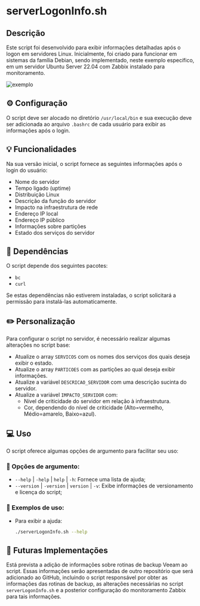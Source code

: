 # serverLogonInfo.sh

## Descrição
Este script foi desenvolvido para exibir informações detalhadas após o logon em servidores Linux. Inicialmente, foi criado para funcionar em sistemas da família Debian, sendo implementado, neste exemplo específico, em um servidor Ubuntu Server 22.04 com Zabbix instalado para monitoramento.

![exemplo](https://github.com/matheusseman/ServerLogonInfo/assets/119596051/c89745ea-2974-4022-84c4-f46ae0aac937)

## ⚙️ Configuração
O script deve ser alocado no diretório `/usr/local/bin` e sua execução deve ser adicionada ao arquivo `.bashrc` de cada usuário para exibir as informações após o login.

## 💡 Funcionalidades
Na sua versão inicial, o script fornece as seguintes informações após o login do usuário:

- Nome do servidor
- Tempo ligado (uptime)
- Distribuição Linux
- Descrição da função do servidor
- Impacto na infraestrutura de rede
- Endereço IP local
- Endereço IP público
- Informações sobre partições
- Estado dos serviços do servidor

## 🚩 Dependências
O script depende dos seguintes pacotes:
- `bc`
- `curl`

Se estas dependências não estiverem instaladas, o script solicitará a permissão para instalá-las automaticamente.

## ✏️ Personalização
Para configurar o script no servidor, é necessário realizar algumas alterações no script base:

- Atualize o array `SERVICOS` com os nomes dos serviços dos quais deseja exibir o estado.
- Atualize o array `PARTICOES` com as partições ao qual deseja exibir informações.
- Atualize a variável `DESCRICAO_SERVIDOR` com uma descrição sucinta do servidor.
- Atualize a variável `IMPACTO_SERVIDOR` com:
  - Nível de criticidade do servidor em relação à infraestrutura.
  - Cor, dependendo do nível de criticidade (Alto=vermelho, Médio=amarelo, Baixo=azul).

## 💻 Uso
O script oferece algumas opções de argumento para facilitar seu uso:

### 📃 Opções de argumento:
- `--help` | `-help` | `help` | `-h`: Fornece uma lista de ajuda;
- `--version` | `-version` | `version` | `-v`: Exibe informações de versionamento e licença do script;

### 🔎 Exemplos de uso:
- Para exibir a ajuda:
  ```bash
  ./serverLogonInfo.sh --help

## 🚀 Futuras Implementações
Está prevista a adição de informações sobre rotinas de backup Veeam ao script. Essas informações serão apresentadas de outro repositório que será adicionado ao GitHub, incluindo o script responsável por obter as informações das rotinas de backup, as alterações necessárias no script `serverLogonInfo.sh` e a posterior configuração do monitoramento Zabbix para tais informações.
